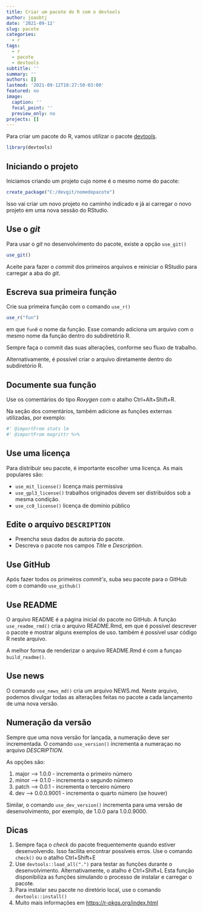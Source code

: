 ```yaml
---
title: Criar um pacote do R com o devtools
author: joaobtj
date: '2021-09-12'
slug: pacote
categories:
  - r
tags:
  - r
  - pacote
  - devtools
subtitle: ''
summary: ''
authors: []
lastmod: '2021-09-12T18:27:50-03:00'
featured: no
image:
  caption: ''
  focal_point: ''
  preview_only: no
projects: []
---
```



Para criar um pacote do R, vamos utilizar o pacote [devtools](https://devtools.r-lib.org/).

```r
library(devtools)
```

## Iniciando o projeto

Iniciamos criando um projeto cujo nome é o mesmo nome do pacote:

```r
create_package("C:/devgit/nomedopacote")
```

Isso vai criar um novo projeto no caminho indicado e já ai carregar o novo projeto em uma nova sessão do RStudio.

## Use o *git*

Para usar o *git* no desenvolvimento do pacote, existe a opção `use_git()`

```r
use_git()
```

Aceite para fazer o *commit* dos primeiros arquivos e reiniciar o RStudio para carregar a aba do *git*.

## Escreva sua primeira função

Crie sua primeira função com o comando `use_r()`

```r
use_r("fun")
```

em que `fun`é o nome da função. Esse comando adiciona um arquivo com o mesmo nome da função dentro do subdiretório R.

Sempre faça o commit das suas alterações, conforme seu fluxo de trabalho.

Alternativamente, é possível criar o arquivo diretamente dentro do subdiretório R.

## Documente sua função

Use os comentários do tipo *Roxygen* com o atalho Ctrl+Alt+Shift+R.

Na seção dos comentários, também adicione as funções externas utilizadas, por exemplo:

```r
#' @importFrom stats lm
#' @importFrom magrittr %>%
```
## Use uma licença

Para distribuir seu pacote, é importante escolher uma licença. As mais populares são:

* `use_mit_license()` licença mais permissiva
* `use_gpl3_license()` trabalhos originados devem ser distribuídos sob a mesma condição. 
* `use_cc0_license()` licença de domínio público


## Edite o arquivo `DESCRIPTION`

* Preencha seus dados de autoria do pacote.
* Descreva o pacote nos campos *Title* e *Description*.


## Use GitHub

Após fazer todos os primeiros *commit's*, suba seu pacote para o GitHub com o comando `use_github()`

## Use README

O arquivo README é a página inicial do pacote no GitHub. A função `use_readme_rmd()` cria o arquivo README.Rmd, em que é possível descrever o pacote e mostrar alguns exemplos de uso. também é possível usar código R neste arquivo.

A melhor forma de renderizar o arquivo README.Rmd é com a funçao `build_readme()`.

## Use news

O comando `use_news_md()` cria um arquivo NEWS.md. Neste arquivo, podemos divulgar todas as alterações feitas no pacote a cada lançamento de uma nova versão.

## Numeração da versão

Sempre que uma nova versão for lançada, a numeração deve ser incrementada. O comando `use_version()` incrementa a numeraçao no arquivo *DESCRIPTION*.

As opções são:

1. major --> 1.0.0 - incrementa o primeiro número
2. minor --> 0.1.0 - incrementa o segundo número
3. patch --> 0.0.1 - incrementa o terceiro número
4. dev --> 0.0.0.9001 - incrementa o quarto número (se houver)


Similar, o comando `use_dev_version()` incrementa para uma versão de desenvolvimento, por exemplo, de 1.0.0 para 1.0.0.9000.



## Dicas

1. Sempre faça o *check* do pacote frequentemente quando estiver desenvolvendo. Isso facilita encontrar possíveis erros. Use o comando `check()` ou o atalho Ctrl+Shift+E
1. Use `devtools::load_all(".")` para testar as funções durante o desenvolvimento. Alternativamente, o atalho é Ctrl+Shift+L Esta função disponibiliza as funções simulando o processo de instalar e carregar o pacote.
1. Para instalar seu pacote no diretório local, use o comando `devtools::install()`
1. Muito mais informações em https://r-pkgs.org/index.html

